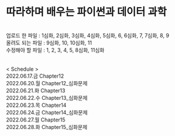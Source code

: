 # 따라하며 배우는 파이썬과 데이터 과학
<br/> 업로드 한 파일 : 1심화, 2심화, 3심화, 4심화, 5심화, 6, 6심화, 7, 7심화, 8, 9
<br/> 올려도 되는 파일 : 9심화, 10, 10심화, 11
<br/> 수정해야 할 파일 : 1, 2, 3, 4, 5, 8심화, 11심화
<br/>
<br/>
<br/>
< Schedule >
<br/> 2022.06.17.금 Chapter12
<br/> 2022.06.20.월 Chapter12_심화문제
<br/> 2022.06.21.화 Chapter13
<br/> 2022.06.22.수 Chapter13_심화문제
<br/> 2022.06.23.목 Chapter14
<br/> 2022.06.24.금 Chapter14_심화문제
<br/> 2022.06.27.월 Chapter15
<br/> 2022.06.28.화 Chapter15_심화문제



